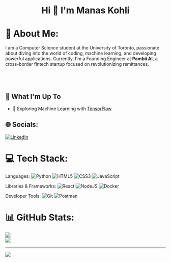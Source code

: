 <h1 align="center">Hi 👋 I'm Manas Kohli</h1>

# 💫 About Me:
I am a Computer Science student at the University of Toronto, passionate about diving into the world of coding, machine learning, and developing powerful applications.
Currently, I'm a Founding Engineer at **Pambii AI**, a cross-border fintech startup focused on revolutionizing remittances. <br><br><br><br>

## 🚀 What I'm Up To
- 🤖 Exploring Machine Learning with [TensorFlow](https://www.tensorflow.org/)


## 🌐 Socials:
[![LinkedIn](https://img.shields.io/badge/LinkedIn-%230077B5.svg?logo=linkedin&logoColor=white)](https://linkedin.com/in/manas-kohli) 

# 💻 Tech Stack:
Languages:
![Python](https://img.shields.io/badge/python-3670A0?style=for-the-badge&logo=python&logoColor=ffdd54) 
![HTML5](https://img.shields.io/badge/html5-%23E34F26.svg?style=for-the-badge&logo=html5&logoColor=white)
![CSS3](https://img.shields.io/badge/css3-%231572B6.svg?style=for-the-badge&logo=css3&logoColor=white)
![JavaScript](https://img.shields.io/badge/javascript-%23323330.svg?style=for-the-badge&logo=javascript&logoColor=%23F7DF1E)

Libraries & Frameworks:
![React](https://img.shields.io/badge/react-%2320232a.svg?style=for-the-badge&logo=react&logoColor=%2361DAFB)
![NodeJS](https://img.shields.io/badge/node.js-6DA55F?style=for-the-badge&logo=node.js&logoColor=white)
![Docker](https://img.shields.io/badge/docker-%230db7ed.svg?style=for-the-badge&logo=docker&logoColor=white)

Developer Tools:
![Git](https://img.shields.io/badge/git-%23F05033.svg?style=for-the-badge&logo=git&logoColor=white)
![Postman](https://img.shields.io/badge/Postman-FF6C37?style=for-the-badge&logo=postman&logoColor=white)
# 📊 GitHub Stats:
![](https://github-readme-stats.vercel.app/api?username=ManasKohli&theme=tokyonight&hide_border=false&include_all_commits=true&count_private=true)<br/>
![](https://github-readme-streak-stats.herokuapp.com/?user=ManasKohli&theme=tokyonight&hide_border=false)<br/>

---
[![](https://visitcount.itsvg.in/api?id=ManasKohli&icon=0&color=0)](https://visitcount.itsvg.in)

<!-- Proudly created with GPRM ( https://gprm.itsvg.in ) -->



